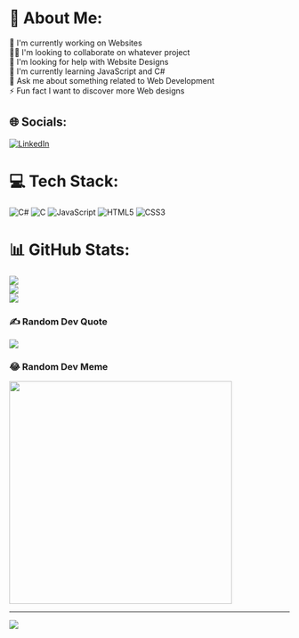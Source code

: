 # 💫 About Me:
🔭 I'm currently working on Websites<br>👯‍♀️ I'm looking to collaborate on whatever project<br>🤝 I'm looking for help with Website Designs<br>🌱 I'm currently learning JavaScript and C#<br>💬 Ask me about something related to Web Development<br>⚡ Fun fact I want to discover more Web designs


## 🌐 Socials:
[![LinkedIn](https://img.shields.io/badge/LinkedIn-%230077B5.svg?logo=linkedin&logoColor=white)]([https://linkedin.com/in/Jacob-Bautista](https://www.linkedin.com/in/jacob-bautista-277034242/)) 

# 💻 Tech Stack:
![C#](https://img.shields.io/badge/c%23-%23239120.svg?style=for-the-badge&logo=c-sharp&logoColor=white) ![C](https://img.shields.io/badge/c-%2300599C.svg?style=for-the-badge&logo=c&logoColor=white) ![JavaScript](https://img.shields.io/badge/javascript-%23323330.svg?style=for-the-badge&logo=javascript&logoColor=%23F7DF1E) ![HTML5](https://img.shields.io/badge/html5-%23E34F26.svg?style=for-the-badge&logo=html5&logoColor=white) ![CSS3](https://img.shields.io/badge/css3-%231572B6.svg?style=for-the-badge&logo=css3&logoColor=white)
# 📊 GitHub Stats:
![](https://github-readme-stats.vercel.app/api?username=Cobs03&theme=nightowl&hide_border=true&include_all_commits=true&count_private=true)<br/>
![](https://github-readme-streak-stats.herokuapp.com/?user=Cobs03&theme=nightowl&hide_border=true)<br/>
![](https://github-readme-stats.vercel.app/api/top-langs/?username=Cobs03&theme=nightowl&hide_border=true&include_all_commits=true&count_private=true&layout=compact)

### ✍️ Random Dev Quote
![](https://quotes-github-readme.vercel.app/api?type=horizontal&theme=radical)

### 😂 Random Dev Meme
<img src='https://randommeme-five.vercel.app/' style="height: 400px;"/>

---
[![](https://visitcount.itsvg.in/api?id=Cobs03&icon=1&color=0)](https://visitcount.itsvg.in)

<!-- Proudly created with GPRM ( https://gprm.itsvg.in ) -->

